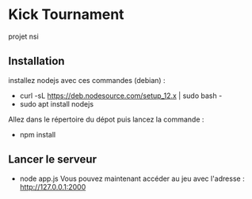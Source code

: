 # Kick Tournament
projet nsi

## Installation 
installez nodejs avec ces commandes (debian) : 
- curl -sL https://deb.nodesource.com/setup_12.x | sudo bash -
- sudo apt install nodejs

Allez dans le répertoire du dépot puis lancez la commande :
- npm install

## Lancer le serveur
- node app.js
Vous pouvez maintenant accéder au jeu avec l'adresse : http://127.0.0.1:2000
